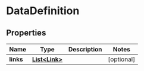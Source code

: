 

# DataDefinition

## Properties

Name | Type | Description | Notes
------------ | ------------- | ------------- | -------------
**links** | [**List&lt;Link&gt;**](Link.md) |  |  [optional]



